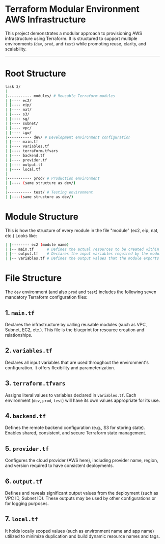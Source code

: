 # Terraform Modular Environment AWS Infrastructure

This project demonstrates a modular approach to provisioning AWS infrastructure using Terraform. It is structured to support multiple environments (`dev`, `prod`, and `test`) while promoting reuse, clarity, and scalability.

---

# Root Structure
```bash
task 3/
|
|----------- modules/ # Reusable Terraform modules
| |---- ec2/ 
| |---- eip/ 
| |---- nat/ 
| |---- s3/ 
| |---- sg/ 
| |---- subnet/ 
| |---- vpc/ 
| |---- igw/
|----------- dev/ # Development environment configuration
| |---- main.tf 
| |---- variables.tf 
| |---- terraform.tfvars 
| |---- backend.tf 
| |---- provider.tf 
| |---- output.tf
| |---- local.tf
|
|----------- prod/ # Production environment
| |---- (same structure as dev/)
|
|----------- test/ # Testing environment
| |----(same structure as dev/)
```
# Module Structure
This is how the structure of every module in the file "module" (ec2, eip, nat, etc.) Looks like: 
```bash
| |-------- ec2 (module name)
| |-- main.tf      # Defines the actual resources to be created within the module.
| |-- output.tf    # Declares the input variables required by the module.
| |-- variables.tf # Defines the output values that the module exports for use by other modules or the root configuration.
```

# File Structure

The `dev` environment (and also `prod` and `test`) includes the following seven mandatory Terraform configuration files:

## 1. `main.tf`
Declares the infrastructure by calling reusable modules (such as VPC, Subnet, EC2, etc.). This file is the blueprint for resource creation and relationships.

## 2. `variables.tf`
Declares all input variables that are used throughout the environment's configuration. It offers flexibility and parameterization.

## 3. `terraform.tfvars`
Assigns literal values to variables declared in `variables.tf`. Each environment (`dev`, `prod`, `test`) will have its own values appropriate for its use.

## 4. `backend.tf`
Defines the remote backend configuration (e.g., S3 for storing state). Enables shared, consistent, and secure Terraform state management.

## 5. `provider.tf`
Configures the cloud provider (AWS here), including provider name, region, and version required to have consistent deployments.

## 6. `output.tf`
Defines and reveals significant output values from the deployment (such as VPC ID, Subnet ID). These outputs may be used by other configurations or for logging purposes.

## 7. `local.tf`
It holds locally scoped values (such as environment name and app name) utilized to minimize duplication and build dynamic resource names and tags.

